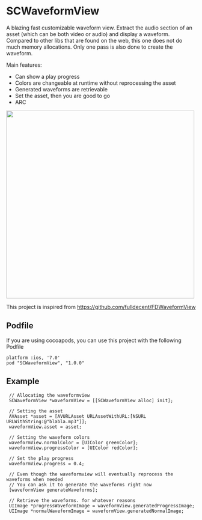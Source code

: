SCWaveformView
==============

A blazing fast customizable waveform view. Extract the audio section of an asset (which can be both video or audio) and display a waveform. Compared to other libs that are found on the web, this one does not do much memory allocations. Only one pass is also done to create the waveform.

Main features:
  * Can show a play progress
  * Colors are changeable at runtime without reprocessing the asset
  * Generated waveforms are retrievable
  * Set the asset, then you are good to go
  * ARC

<img src="http://i.imgur.com/dVGhYBk.png" width=500>

This project is inspired from https://github.com/fulldecent/FDWaveformView

Podfile
----------------

If you are using cocoapods, you can use this project with the following Podfile

    platform :ios, '7.0'
    pod "SCWaveformView", "1.0.0"

Example
-------

     // Allocating the waveformview
     SCWaveformView *waveformView = [[SCWaveformView alloc] init];
     
     // Setting the asset
     AVAsset *asset = [AVURLAsset URLAssetWithURL:[NSURL URLWithString:@"blabla.mp3"]];
     waveformView.asset = asset;
     
     // Setting the waveform colors
     waveformView.normalColor = [UIColor greenColor];
     waveformView.progressColor = [UIColor redColor];
     
     // Set the play progress
     waveformView.progress = 0.4;
     
     // Even though the waveformview will eventually reprocess the waveforms when needed
     // You can ask it to generate the waveforms right now
     [waveformView generateWaveforms];
     
     // Retrieve the waveforms. for whatever reasons
     UIImage *progressWaveformImage = waveformView.generatedProgressImage;
     UIImage *normalWaveformImage = waveformView.generatedNormalImage;
     
